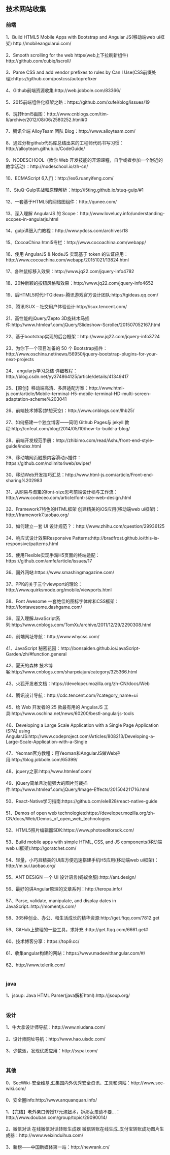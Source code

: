 <h2>技术网站收集</h2>
<h3>前端</h3>
1、Build HTML5 Mobile Apps with Bootstrap and Angular JS(移动端web ui框架)  http://mobileangularui.com/ <br><br>
2、Smooth scrolling for the web https(web上下拉刷新组件) http://github.com/cubiq/iscroll/  <br><br>
3、Parse CSS and add vendor prefixes to rules by Can I Use(CSS前缀处理):https://github.com/postcss/autoprefixer <br><br>
4、Github前端资源收集:http://web.jobbole.com/83366/ <br><br>
5、2015前端组件化框架之路：https://github.com/xufei/blog/issues/19<br><br>
6、玩转html5<canvas>画图：http://www.cnblogs.com/tim-li/archive/2012/08/06/2580252.html#0<br><br>
7、腾讯全端 AlloyTeam 团队 Blog：http://www.alloyteam.com/<br><br>
8、通过分析github代码库总结出来的工程师代码书写习惯：http://alloyteam.github.io/CodeGuide/<br><br>
9、NODESCHOOL（教你 Web 开发技能的开源课程，自学或者参加一个附近的教学活动）：http://nodeschool.io/zh-cn/<br><br>
10、ECMAScript 6入门：http://es6.ruanyifeng.com/<br><br>
11、StuQ-Gulp实战和原理解析：http://i5ting.github.io/stuq-gulp/#1<br><br>
12、一套基于HTML5的网络图组件：http://qunee.com/<br><br>
13、深入理解 AngularJS 的 Scope：http://www.lovelucy.info/understanding-scopes-in-angularjs.html<br><br>
14、gulp详细入门教程：http://www.ydcss.com/archives/18<br><br>
15、CocoaChina html5专栏：http://www.cocoachina.com/webapp/<br><br>
16、使用 AngularJS & NodeJS 实现基于 token 的认证应用：http://www.cocoachina.com/webapp/20151021/13824.html<br><br>
17、各种鼠标移入效果：http://www.jq22.com/jquery-info4782<br><br>
18、20种新颖的按钮风格和效果：http://www.jq22.com/jquery-info4652<br><br>
19、后HTML5时代Ⅰ-TGideas-腾讯游戏官方设计团队:http://tgideas.qq.com/<br><br>
20、腾讯ISUX – 社交用户体验设计:http://isux.tencent.com/<br><br>
21、高性能的jQuery/Zepto 3D旋转木马插件:http://www.htmleaf.com/jQuery/Slideshow-Scroller/201507052167.html<br><br>
22、基于bootstrap实现的后台框架：http://www.jq22.com/jquery-info3724<br><br>
23、为你下一个项目准备的 50 个 Bootstrap插件：http://www.oschina.net/news/56950/jquery-bootstrap-plugins-for-your-next-projects<br><br>
24、 angularjs学习总结 详细教程：http://blog.csdn.net/yy374864125/article/details/41349417<br><br>
25、【原创】移动端高清、多屏适配方案：http://www.html-js.com/article/Mobile-terminal-H5-mobile-terminal-HD-multi-screen-adaptation-scheme%203041<br><br>
26、前端技术博客(梦想天空)：http://www.cnblogs.com/lhb25/<br><br>
27、如何搭建一个独立博客——简明 Github Pages与 jekyll 教程:http://cnfeat.com/blog/2014/05/10/how-to-build-a-blog/<br><br>
28、前端开发规范手册：http://zhibimo.com/read/Ashu/front-end-style-guide/index.html<br><br>
29、移动端网页触摸内容滑动js插件：https://github.com/nolimits4web/swiper/<br><br>
30、移动Web开发技巧汇总：http://www.html-js.com/article/Front-end-sharing%202983<br><br>
31、从网易与淘宝的font-size思考前端设计稿与工作流：http://www.codeceo.com/article/font-size-web-design.html<br><br>
32、Framework7特色的HTML框架 创建精美的iOS应用(移动端web ui框架)：http://framework7.taobao.org/<br><br>
33、如何建立一套 UI 设计规范？：http://www.zhihu.com/question/29936125<br><br>
34、响应式设计效果Responsive Patterns:http://bradfrost.github.io/this-is-responsive/patterns.html<br><br>
35、使用Flexible实现手淘H5页面的终端适配：https://github.com/amfe/article/issues/17<br><br>
36、国外网站:https://www.smashingmagazine.com/<br><br>
37、PPK的关于三个viewport的理论：http://www.quirksmode.org/mobile/viewports.html<br><br>
38、Font Awesome 一套绝佳的图标字体库和CSS框架：http://fontawesome.dashgame.com/<br><br>
39、深入理解JavaScript系列:http://www.cnblogs.com/TomXu/archive/2011/12/29/2290308.html<br><br>
40、前端网址导航：http://www.whycss.com/<br><br>
41、JavaScript 秘密花园：http://bonsaiden.github.io/JavaScript-Garden/zh/#function.general<br><br>
42、夏天的森林 技术博客:http://www.cnblogs.com/sharpxiajun/category/325366.html<br><br>
43、火狐开发者文档：https://developer.mozilla.org/zh-CN/docs/Web<br><br>
44、腾讯设计导航：http://cdc.tencent.com/?category_name=ui<br><br>
45、给 Web 开发者的 25 款最有用的 AngularJS 工具:http://www.oschina.net/news/60200/bestl-angularjs-tools<br><br>
46、Developing a Large Scale Application with a Single Page Application (SPA) using AngularJS:http://www.codeproject.com/Articles/808213/Developing-a-Large-Scale-Application-with-a-Single<br><br>
47、Yeoman官方教程：用Yeoman和AngularJS做Web应用:http://blog.jobbole.com/65399/<br><br>
48、jquery之家:http://www.htmleaf.com/<br><br>
49、jQuery简单且功能强大的图片剪裁插件:http://www.htmleaf.com/jQuery/Image-Effects/201504211716.html<br><br>
50、React-Native学习指南:https://github.com/ele828/react-native-guide<br><br>
51、Demos of open web technologies:https://developer.mozilla.org/zh-CN/docs/Web/Demos_of_open_web_technologies<br><br>
52、HTML5照片编辑器SDK:https://www.photoeditorsdk.com/<br><br>
53、Build mobile apps with simple HTML‚ CSS‚ and JS components(移动端web ui框架):http://goratchet.com/<br><br>
54、轻量，小巧且精美的UI库方便迅速搭建手机H5应用(移动端web ui框架)：http://m.sui.taobao.org/<br><br>
55、ANT DESIGN 一个 UI 设计语言(蚂蚁金服):http://ant.design/<br><br>
56、最好的讲Angular原理的文章系列：http://teropa.info/<br><br>
57、Parse, validate, manipulate, and display dates in JavaScript.:http://momentjs.com/<br><br>
58、365种创业、办公、和生活成长的精华资源:http://get.ftqq.com/7812.get<br><br>
59、GitHub上整理的一些工具，求补充 :http://get.ftqq.com/6661.get#<br><br>
60、技术博客分享：https://top9.cc/<br><br>
61、收集angular构建的网站：https://www.madewithangular.com/#/<br><br>
62、http://www.telerik.com/<br><br>
<h3>java</h3>
1、jsoup: Java HTML Parser(java解析html):http://jsoup.org/<br><br>
<h3>设计</h3>
1、牛大拿设计师导航：http://www.niudana.com/<br><br>
2、设计师网址导航：http://www.hao.uisdc.com/<br><br>
3、少数派，发现优质应用：http://sspai.com/<br><br>
<h3>其他</h3>
0、SecWiki-安全维基,汇集国内外优秀安全资讯、工具和网站：http://www.sec-wiki.com/<br><br>
0、安全圈info:http://www.anquanquan.info/<br><br>
1、【完结】老外亲口传授17元泡妞术，拆那女孩请不要...：http://www.douban.com/group/topic/29090014/<br><br>
2、微信对话 在线微信对话转账生成器 微信转账在线生成_支付宝转账成功图片生成器：http://www.weixinduihua.com/<br><br>
3、新榜——中国新媒体第一站：http://newrank.cn/<br><br>

